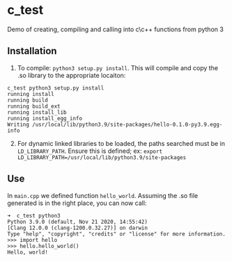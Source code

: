 # c_test
Demo of creating, compiling and calling into c\c++ functions from python 3

## Installation
1. To compile: `python3 setup.py install`. This will compile and copy the .so library to the appropriate locaiton:
```
c_test python3 setup.py install
running install
running build
running build_ext
running install_lib
running install_egg_info
Writing /usr/local/lib/python3.9/site-packages/hello-0.1.0-py3.9.egg-info
```

2. For dynamic linked libraries to be loaded, the paths searched must be in `LD_LIBRARY_PATH`. Ensure this is defined; ex: `export LD_LIBRARY_PATH=/usr/local/lib/python3.9/site-packages`

## Use
In `main.cpp` we defined function `hello_world`. Assuming the .so file generated is in the right place, you can now call:
```
➜  c_test python3
Python 3.9.0 (default, Nov 21 2020, 14:55:42)
[Clang 12.0.0 (clang-1200.0.32.27)] on darwin
Type "help", "copyright", "credits" or "license" for more information.
>>> import hello
>>> hello.hello_world()
Hello, world!
```
